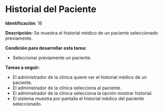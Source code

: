# Historial del Paciente

**Identificación:** 16

**Descripción:** Se muestra el historial médico de un paciente seleccionado previamente.

**Condición para desarrollar esta tarea:**

* Seleccionar previamente un paciente.

**Tareas a seguir:**

* El administrador de la clínica quiere ver el historial médico de un paciente.
* El administrador de la clínica selecciona al paciente.
* El administrador de la clínica selecciona la opción mostrar historial.
* El sistema muestra por pantalla el historial médico del paciente seleccionado.


